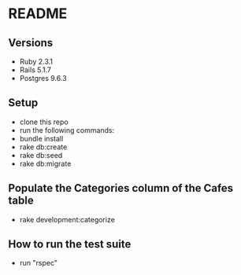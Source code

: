 # README

## Versions
* Ruby 2.3.1
* Rails 5.1.7
* Postgres 9.6.3

## Setup
* clone this repo
* run the following commands:
* bundle install
* rake db:create
* rake db:seed
* rake db:migrate

## Populate the Categories column of the Cafes table
* rake development:categorize

## How to run the test suite
* run "rspec"
